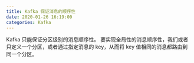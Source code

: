 ```yaml
---
title: Kafka 保证消息的顺序性
date: 2020-01-26 16:19:00
categories: Kafka
---
```

Kafka 只能保证分区级别的消息顺序性。
要实现全局性的消息顺序性，我们或者只定义一个分区，或者通过指定消息的 key，从而将 key 值相同的消息都路由到同一个分区。